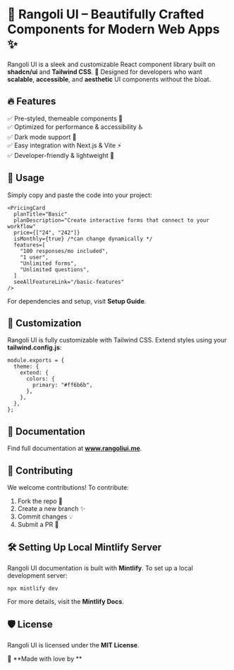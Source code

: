 # 🌸 Rangoli UI – Beautifully Crafted Components for Modern Web Apps ✨

Rangoli UI is a sleek and customizable React component library built on **shadcn/ui** and **Tailwind CSS**. 🚀 Designed for developers who want **scalable**, **accessible**, and **aesthetic** UI components without the bloat.

## 🔥 Features

✅ Pre-styled, themeable components 🎨  
✅ Optimized for performance & accessibility ♿  
✅ Dark mode support 🌙  
✅ Easy integration with Next.js & Vite ⚡  
✅ Developer-friendly & lightweight 🚀

## 🚀 Usage

Simply copy and paste the code into your project:

```
<PricingCard
  planTitle="Basic"
  planDescription="Create interactive forms that connect to your workflow"
  price={["24", "242"]}
  isMonthly={true} /*can change dynamically */
  features=[
    "100 responses/mo included",
    "1 user",
    "Unlimited forms",
    "Unlimited questions",
  ]
  seeAllFeatureLink="/basic-features"
/>
```

For dependencies and setup, visit **Setup Guide**.

## 🎨 Customization

Rangoli UI is fully customizable with Tailwind CSS. Extend styles using your **tailwind.config.js**:

```
module.exports = {
  theme: {
    extend: {
      colors: {
        primary: "#ff6b6b",
      },
    },
  },
};
```

## 📖 Documentation

Find full documentation at **www.rangoliui.me**.

## 🤝 Contributing

We welcome contributions! To contribute:
1. Fork the repo 📌
2. Create a new branch ✨
3. Commit changes 💡
4. Submit a PR 🚀

## 🛠 Setting Up Local Mintlify Server

Rangoli UI documentation is built with **Mintlify**. To set up a local development server:

```
npx mintlify dev
```

For more details, visit the **Mintlify Docs**.

## 🛡️ License

Rangoli UI is licensed under the **MIT License**.

💖 **Made with love by **